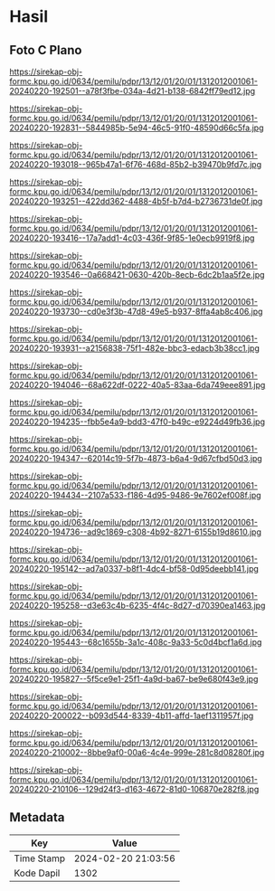 # Hasil

## Foto C Plano

https://sirekap-obj-formc.kpu.go.id/0634/pemilu/pdpr/13/12/01/20/01/1312012001061-20240220-192501--a78f3fbe-034a-4d21-b138-6842ff79ed12.jpg

https://sirekap-obj-formc.kpu.go.id/0634/pemilu/pdpr/13/12/01/20/01/1312012001061-20240220-192831--5844985b-5e94-46c5-91f0-48590d66c5fa.jpg

https://sirekap-obj-formc.kpu.go.id/0634/pemilu/pdpr/13/12/01/20/01/1312012001061-20240220-193018--965b47a1-6f76-468d-85b2-b39470b9fd7c.jpg

https://sirekap-obj-formc.kpu.go.id/0634/pemilu/pdpr/13/12/01/20/01/1312012001061-20240220-193251--422dd362-4488-4b5f-b7d4-b2736731de0f.jpg

https://sirekap-obj-formc.kpu.go.id/0634/pemilu/pdpr/13/12/01/20/01/1312012001061-20240220-193416--17a7add1-4c03-436f-9f85-1e0ecb9919f8.jpg

https://sirekap-obj-formc.kpu.go.id/0634/pemilu/pdpr/13/12/01/20/01/1312012001061-20240220-193546--0a668421-0630-420b-8ecb-6dc2b1aa5f2e.jpg

https://sirekap-obj-formc.kpu.go.id/0634/pemilu/pdpr/13/12/01/20/01/1312012001061-20240220-193730--cd0e3f3b-47d8-49e5-b937-8ffa4ab8c406.jpg

https://sirekap-obj-formc.kpu.go.id/0634/pemilu/pdpr/13/12/01/20/01/1312012001061-20240220-193931--a2156838-75f1-482e-bbc3-edacb3b38cc1.jpg

https://sirekap-obj-formc.kpu.go.id/0634/pemilu/pdpr/13/12/01/20/01/1312012001061-20240220-194046--68a622df-0222-40a5-83aa-6da749eee891.jpg

https://sirekap-obj-formc.kpu.go.id/0634/pemilu/pdpr/13/12/01/20/01/1312012001061-20240220-194235--fbb5e4a9-bdd3-47f0-b49c-e9224d49fb36.jpg

https://sirekap-obj-formc.kpu.go.id/0634/pemilu/pdpr/13/12/01/20/01/1312012001061-20240220-194347--62014c19-5f7b-4873-b6a4-9d67cfbd50d3.jpg

https://sirekap-obj-formc.kpu.go.id/0634/pemilu/pdpr/13/12/01/20/01/1312012001061-20240220-194434--2107a533-f186-4d95-9486-9e7602ef008f.jpg

https://sirekap-obj-formc.kpu.go.id/0634/pemilu/pdpr/13/12/01/20/01/1312012001061-20240220-194736--ad9c1869-c308-4b92-8271-6155b19d8610.jpg

https://sirekap-obj-formc.kpu.go.id/0634/pemilu/pdpr/13/12/01/20/01/1312012001061-20240220-195142--ad7a0337-b8f1-4dc4-bf58-0d95deebb141.jpg

https://sirekap-obj-formc.kpu.go.id/0634/pemilu/pdpr/13/12/01/20/01/1312012001061-20240220-195258--d3e63c4b-6235-4f4c-8d27-d70390ea1463.jpg

https://sirekap-obj-formc.kpu.go.id/0634/pemilu/pdpr/13/12/01/20/01/1312012001061-20240220-195443--68c1655b-3a1c-408c-9a33-5c0d4bcf1a6d.jpg

https://sirekap-obj-formc.kpu.go.id/0634/pemilu/pdpr/13/12/01/20/01/1312012001061-20240220-195827--5f5ce9e1-25f1-4a9d-ba67-be9e680f43e9.jpg

https://sirekap-obj-formc.kpu.go.id/0634/pemilu/pdpr/13/12/01/20/01/1312012001061-20240220-200022--b093d544-8339-4b11-affd-1aef1311957f.jpg

https://sirekap-obj-formc.kpu.go.id/0634/pemilu/pdpr/13/12/01/20/01/1312012001061-20240220-210002--8bbe9af0-00a6-4c4e-999e-281c8d08280f.jpg

https://sirekap-obj-formc.kpu.go.id/0634/pemilu/pdpr/13/12/01/20/01/1312012001061-20240220-210106--129d24f3-d163-4672-81d0-106870e282f8.jpg


## Metadata

| Key        | Value               |
| ---------- | ------------------- |
| Time Stamp | 2024-02-20 21:03:56 |
| Kode Dapil | 1302                |



